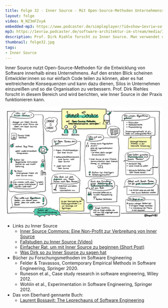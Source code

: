 ```yaml
---
title: Folge 32 - Inner Source - Mit Open-Source-Methoden Unternehmenssilos einreißen mit Prof. Dirk Riehle
layout: folge
video: N_NZ3mFZvyA
embedded-mp3: https://www.podcaster.de/simpleplayer/?id=show~1evriw~software-architektur-im-stream~pod-5fd3b462efd5f220168768&v=1607710260
mp3: https://1evriw.podcaster.de/software-architektur-im-stream/media/InnerSource.mp3
description: Prof. Dirk Riehle forscht zu Inner Source. Man verwendet dann Open-Source-Methoden um Code in einem Unternehmen zu teilen.
thumbnail: folge32.jpg
tags:
- Inner Source
---
```


Inner Source nutzt Open-Source-Methoden für die Entwicklung von
Software innerhalb eines Unternehmens. Auf den ersten Blick scheinen
Entwickler:innen so nur einfach Code teilen zu können, aber es hat
weitreichende Konsequenzen und kann dazu dienen, Silos in Unternehmen
einzureißen und so die Organisation zu verbessern. Prof. Dirk Riehles
forscht in diesem Bereich und wird berichten, wie Inner Source in der
Praxis funktionieren kann.

![Sketchnotes](/sketchnotes/folge32.jpg)

* Links zu Inner Source
  * [Inner Source Commons: Eine Non-Profit zur Verbreitung von Inner Source](https://innersourcecommons.org)
  * [Fallstudien zu Inner Source (Video)](https://dirkriehle.com/2018/07/05/ten-years-of-inner-source-case-studies-video/)
  * [Einfacher Rat, um mit Inner Source zu beginnen (Short Post)](https://dirkriehle.com/2019/03/07/getting-started-with-inner-source/)
  * [Was Dirk so zu Inner Source zu sagen hat](https://dirkriehle.com/page/2/?s=inner+source)
* Bücher zu Forschungsmethoden im Software Engineering
  *	Felder & Travassos, Contemporary Empirical Methods in Software Engineering, Springer 2020.
  * Runeson et al., Case study research in software	engineering, Wiley 2012.
  * Wohlin et al., Experimentation in Software Engineering, Springer 2012. 
* Das von Eberhard gennante Buch:
  * [Laurent Bossavit: The Leprechauns of Software Engineering](https://leanpub.com/leprechauns)
